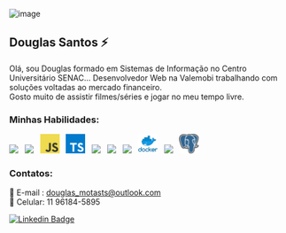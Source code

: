 ![image](https://github.com/saadeghi/saadeghi/blob/master/dino.gif)

## Douglas Santos :zap:
Olá, sou Douglas formado em Sistemas de Informação no Centro Universitário SENAC... Desenvolvedor Web na Valemobi trabalhando com soluções voltadas ao mercado financeiro.<br>
Gosto muito de assistir filmes/séries e jogar no meu tempo livre.

### Minhas Habilidades:
<p>
<img src="https://appmasters.io/static/react-47ce6e77f039020ee2e76a10c1e988e9.png" height="35px"/> 
&nbsp;
<img src="https://sdtimes.com/wp-content/uploads/2018/04/1_tfZa4vsI6UusJYt_fzvGnQ.png" height="35px" />   
&nbsp;
<img src="https://raw.githubusercontent.com/github/explore/80688e429a7d4ef2fca1e82350fe8e3517d3494d/topics/javascript/javascript.png" height="35px"/>
&nbsp;  
<img src="https://raw.githubusercontent.com/github/explore/80688e429a7d4ef2fca1e82350fe8e3517d3494d/topics/typescript/typescript.png" height="35px"/>
&nbsp;
<img src="https://cdn.worldvectorlogo.com/logos/angular-icon-1.svg" height="35px"/>
&nbsp;
<img src="https://i1.wp.com/blog.caelum.com.br/wp-content/uploads/2055/10/Sass_Logo_Color.svg_.png?fit=2000%2C1500&ssl=1" height="35px"/>
&nbsp;
<img src="https://user-images.githubusercontent.com/14297064/123266925-d4012e80-d4d2-11eb-84b8-6f825002ed3e.png" height="35px"/>
&nbsp;
<img src="https://raw.githubusercontent.com/github/explore/80688e429a7d4ef2fca1e82350fe8e3517d3494d/topics/docker/docker.png" height="35px"/>
&nbsp;
<img src="https://miro.medium.com/max/652/1*N0XV3gco7Ed4brMoxwdjVg.png" height="35px"/>
&nbsp;
<img src="https://raw.githubusercontent.com/github/explore/80688e429a7d4ef2fca1e82350fe8e3517d3494d/topics/postgresql/postgresql.png" height="35px"/> 
&nbsp;
</p>

### Contatos:
 :email:   E-mail : douglas_motasts@outlook.com<br>
 :iphone:  Celular: 11 96184-5895<br>



[![Linkedin Badge](https://img.shields.io/badge/-Douglas%20Santos-6633cc?style=flat-square&logo=Linkedin&logoColor=white&link=https://www.linkedin.com/in/douglas-santos-72043436/)](https://www.linkedin.com/in/douglas-santos-72043436/) 
